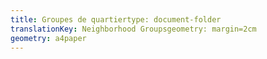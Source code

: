 ```yaml
---
title: Groupes de quartiertype: document-folder
translationKey: Neighborhood Groupsgeometry: margin=2cm
geometry: a4paper
---
```


